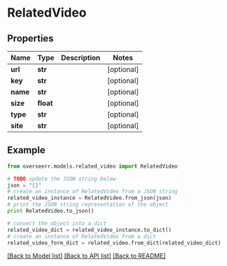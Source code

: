 # RelatedVideo


## Properties

Name | Type | Description | Notes
------------ | ------------- | ------------- | -------------
**url** | **str** |  | [optional] 
**key** | **str** |  | [optional] 
**name** | **str** |  | [optional] 
**size** | **float** |  | [optional] 
**type** | **str** |  | [optional] 
**site** | **str** |  | [optional] 

## Example

```python
from overseerr.models.related_video import RelatedVideo

# TODO update the JSON string below
json = "{}"
# create an instance of RelatedVideo from a JSON string
related_video_instance = RelatedVideo.from_json(json)
# print the JSON string representation of the object
print RelatedVideo.to_json()

# convert the object into a dict
related_video_dict = related_video_instance.to_dict()
# create an instance of RelatedVideo from a dict
related_video_form_dict = related_video.from_dict(related_video_dict)
```
[[Back to Model list]](../README.md#documentation-for-models) [[Back to API list]](../README.md#documentation-for-api-endpoints) [[Back to README]](../README.md)


